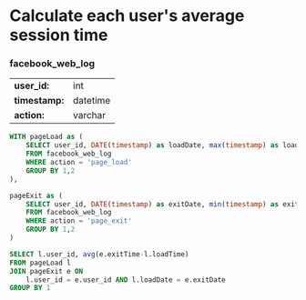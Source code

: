 # Calculate each user's average session time

### facebook_web_log
 <table>
  <tr>
    <td> <b>user_id: </b></td>
    <td>int</td>
  </tr>
  <tr>
    <td><b> timestamp: </b></td>
    <td>datetime</td>
  </tr>
  <tr>
    <td> <b> action: </b></td>
    <td>varchar</td>
  </tr>
</table> 


```SQL
WITH pageLoad as (
    SELECT user_id, DATE(timestamp) as loadDate, max(timestamp) as loadTime
    FROM facebook_web_log
    WHERE action = 'page_load'
    GROUP BY 1,2
),

pageExit as (
    SELECT user_id, DATE(timestamp) as exitDate, min(timestamp) as exitTime
    FROM facebook_web_log
    WHERE action = 'page_exit'
    GROUP BY 1,2
)

SELECT l.user_id, avg(e.exitTime-l.loadTime)
FROM pageLoad l 
JOIN pageExit e ON 
    l.user_id = e.user_id AND l.loadDate = e.exitDate
GROUP BY 1
```
